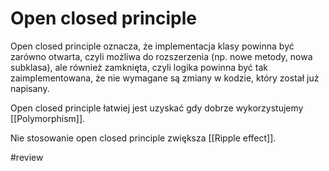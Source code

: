 # Open closed principle

Open closed principle oznacza, że implementacja klasy powinna być zarówno otwarta, czyli możliwa do rozszerzenia (np. nowe metody, nowa subklasa), ale również zamknięta, czyli logika powinna być tak zaimplementowana, że nie wymagane są zmiany w kodzie, który został już napisany.

Open closed principle łatwiej jest uzyskać gdy dobrze wykorzystujemy [[Polymorphism]].

Nie stosowanie open closed principle zwiększa [[Ripple effect]].

#review